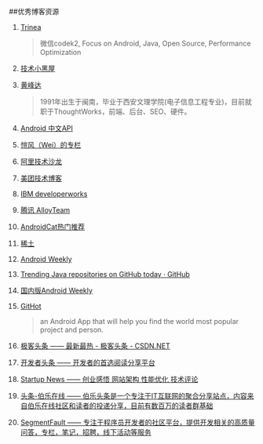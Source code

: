 ##优秀博客资源

1. [Trinea](http://www.trinea.cn/)
  	 
	>微信codek2, Focus on Android, Java, Open Source, Performance Optimization
2. [技术小黑屋](http://droidyue.com/)

3. [黄峰达](https://www.phodal.com/)
	>1991年出生于闽南，毕业于西安文理学院(电子信息工程专业)，目前就职于ThoughtWorks，前端、后台、SEO、硬件。
	
4. [Android 中文API](http://www.cnblogs.com/over140/category/277077.html)

5. [愷风（Wei）的专栏](http://blog.csdn.net/flowingflying?viewmode=contents)

6. [阿里技术沙龙](http://club.alibabatech.org/)

7. [美团技术博客](http://tech.meituan.com/)

8. [IBM developerworks](http://www.ibm.com/developerworks/cn/java/)

9. [腾讯 AlloyTeam](http://www.alloyteam.com/)

10. [AndroidCat热门推荐](http://androidcat.com/)

11. [稀土](http://gold.xitu.io/#/)

11. [Android Weekly](http://androidweekly.net/)

12. [Trending Java repositories on GitHub today · GitHub](https://github.com/trending?l=java)

13. [国内版Android Weekly](http://www.androidweekly.cn/)

14. [GitHot](https://github.com/andyiac/githot)
	>an Android App that will help you find the world most popular project and person.

15. [极客头条 —— 最新最热 - 极客头条 - CSDN.NET](http://geek.csdn.net/)

16. [开发者头条 —— 开发者的首选阅读分享平台](http://toutiao.io/)

17. [Startup News —— 创业感悟 网站架构 性能优化 技术评论](http://news.dbanotes.net/)

18. [头条-伯乐在线 —— 伯乐头条是一个专注于IT互联网的聚合分享站点，内容来自伯乐在线社区和读者的投递分享，目前有数百万的读者群基础](http://top.jobbole.com/)

19. [SegmentFault —— 专注于程序员开发者的社区平台，提供开发相关的高质量问答，专栏，笔记，招聘，线下活动等服务](http://segmentfault.com/)
 